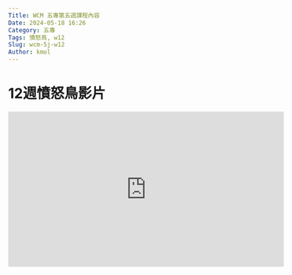 ```yaml
---
Title: WCM 五專第五週課程內容
Date: 2024-05-18 16:26
Category: 五專
Tags: 憤怒鳥, w12
Slug: wcm-5j-w12
Author: kmol
---
```


# 12週憤怒鳥影片  


<iframe width="560" height="315" src="https://www.youtube.com/embed/p0pyvm6jfYU?si=IdhMJZPq4SPdLX2r" title="YouTube video player" frameborder="0" allow="accelerometer; autoplay; clipboard-write; encrypted-media; gyroscope; picture-in-picture; web-share" referrerpolicy="strict-origin-when-cross-origin" allowfullscreen></iframe>